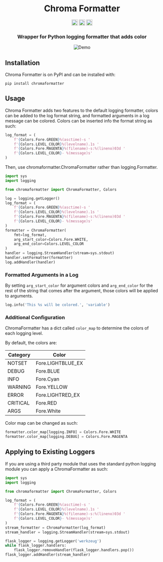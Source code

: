 <div align="center">
<!-- Title: -->
  <h1>Chroma Formatter</h1>
<!-- Labels: -->
  <!-- First row: -->
  <img src="https://img.shields.io/badge/License-AGPL%20v3-blue.svg"
   height="20"
   alt="License: AGPL v3">
  <img src="https://img.shields.io/badge/code%20style-black-000000.svg"
   height="20"
   alt="Code style: black">
  <img src="https://img.shields.io/pypi/v/chromaformatter.svg"
   height="20"
   alt="PyPI version">
  <h3>Wrapper for Python logging formatter that adds color</h3>
  <img src="https://gitlab.com/mburkard/chroma-formatter/-/raw/main/docs/chroma_demo.png"
   alt="Demo">
</div>

## Installation

Chroma Formatter is on PyPI and can be installed with:

```
pip install chromaformatter
```

## Usage
Chroma Formatter adds two features to the default logging formatter, colors can
be added to the log format string, and formatted arguments in a log message can
be colored. Colors can be inserted info the format string as such:

```python
log_format = (
    f'{Colors.Fore.GREEN}%(asctime)-s '
    f'{Colors.LEVEL_COLOR}%(levelname).1s '
    f'{Colors.Fore.MAGENTA}%(filename)-s:%(lineno)03d '
    f'{Colors.LEVEL_COLOR}- %(message)s'
)
```

Then, use chromaformatter.ChromaFormatter rather than logging.Formatter.

```python
import sys
import logging

from chromaformatter import ChromaFormatter, Colors

log = logging.getLogger()
log_format = (
    f'{Colors.Fore.GREEN}%(asctime)-s '
    f'{Colors.LEVEL_COLOR}%(levelname).1s '
    f'{Colors.Fore.MAGENTA}%(filename)-s:%(lineno)03d '
    f'{Colors.LEVEL_COLOR}- %(message)s'
)
formatter = ChromaFormatter(
    fmt=log_format,
    arg_start_color=Colors.Fore.WHITE,
    arg_end_color=Colors.LEVEL_COLOR
)
handler = logging.StreamHandler(stream=sys.stdout)
handler.setFormatter(formatter)
log.addHandler(handler)
```

### Formatted Arguments in a Log
By setting `arg_start_color` for argument colors and `arg_end_color` for the
rest of the string that comes after the argument, those colors will be applied
to arguments.

```python
log.info('This %s will be colored.', 'variable')
```

### Additional Configuration
ChromaFormatter has a dict called `color_map` to determine the colors of each
logging level.

By default, the colors are:

| Category | Color             |
| -------- | ----------------- |
| NOTSET   | Fore.LIGHTBLUE_EX |
| DEBUG    | Fore.BLUE         |
| INFO     | Fore.Cyan         |
| WARNING  | Fore.YELLOW       |
| ERROR    | Fore.LIGHTRED_EX  |
| CRITICAL | Fore.RED          |
| ARGS     | Fore.White        |

Color map can be changed as such:
```python
formatter.color_map[logging.INFO] = Colors.Fore.WHITE
formatter.color_map[logging.DEBUG] = Colors.Fore.MAGENTA
```

## Applying to Existing Loggers
If you are using a third party module that uses the standard python logging
module you can apply a ChromaFormatter as such:
```python
import sys
import logging

from chromaformatter import ChromaFormatter, Colors

log_format = (
    f'{Colors.Fore.GREEN}%(asctime)-s '
    f'{Colors.LEVEL_COLOR}%(levelname).1s '
    f'{Colors.Fore.MAGENTA}%(filename)-s:%(lineno)03d '
    f'{Colors.LEVEL_COLOR}- %(message)s'
)
stream_formatter = ChromaFormatter(log_format)
stream_handler = logging.StreamHandler(stream=sys.stdout)

flask_logger = logging.getLogger('werkzeug')
while flask_logger.handlers:
    flask_logger.removeHandler(flask_logger.handlers.pop())
flask_logger.addHandler(stream_handler)
```
